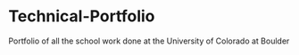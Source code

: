 # Technical-Portfolio
Portfolio of all the school work done at the University of Colorado at Boulder
